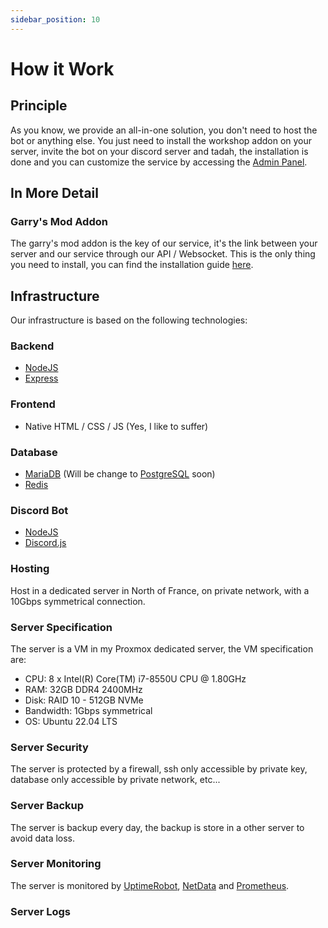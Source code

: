 ```yaml
---
sidebar_position: 10
---
```


# How it Work

## Principle

As you know, we provide an all-in-one solution, you don't need to host the bot or anything else. You just need to install the workshop addon on your server, invite the bot on your discord server and tadah, the installation is done and you can customize the service by accessing the [Admin Panel](https://gmod-integration.com/guilds).

## In More Detail

### Garry's Mod Addon

The garry's mod addon is the key of our service, it's the link between your server and our service through our API / Websocket. This is the only thing you need to install, you can find the installation guide [here](/category/getting-started).

## Infrastructure

Our infrastructure is based on the following technologies:

### Backend

- [NodeJS](https://nodejs.org/en/)
- [Express](https://expressjs.com/)

### Frontend

- Native HTML / CSS / JS (Yes, I like to suffer)

### Database

- [MariaDB](https://mariadb.org/) (Will be change to [PostgreSQL](https://www.postgresql.org/) soon)
- [Redis](https://redis.io/)

### Discord Bot

- [NodeJS](https://nodejs.org/en/)
- [Discord.js](https://discord.js.org/#/)

### Hosting

Host in a dedicated server in North of France, on private network, with a 10Gbps symmetrical connection.

### Server Specification

The server is a VM in my Proxmox dedicated server, the VM specification are:

- CPU: 8 x Intel(R) Core(TM) i7-8550U CPU @ 1.80GHz
- RAM: 32GB DDR4 2400MHz
- Disk: RAID 10 - 512GB NVMe
- Bandwidth: 1Gbps symmetrical
- OS: Ubuntu 22.04 LTS

### Server Security

The server is protected by a firewall, ssh only accessible by private key, database only accessible by private network, etc...

### Server Backup

The server is backup every day, the backup is store in a other server to avoid data loss.

### Server Monitoring

The server is monitored by [UptimeRobot](https://uptimerobot.com/), [NetData](https://www.netdata.cloud/) and [Prometheus](https://prometheus.io/).

### Server Logs